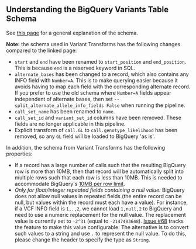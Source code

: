 ## Understanding the BigQuery Variants Table Schema

See [this page](https://cloud.google.com/genomics/v1/bigquery-variants-schema)
for a general explanation of the schema.

**Note:** the schema used in Variant Transforms has the following changes
compared to the linked page:

* `start` and `end` have been renamed to `start_position` and `end_position`.
  This is because `end` is a reserved keyword in SQL.
* `alternate_bases` has been changed to a record, which also contains any
  INFO field with `Number=A`. This is to make querying easier because it avoids
  having to map each field with the corresponding alternate record. If you
  prefer to use the old schema where `Number=A` fields appear independent of
  alternate bases, then set `--split_alternate_allele_info_fields False` when
  running the pipeline.
* `call_set_name` has been renamed to `name`.
* `call_set_id` and `variant_set_id` columns have been removed. These fields
  are no longer applicable in this pipeline.
* Explicit transform of `call.GL` to `call.genotype_likelihood` has been
  removed, so any `GL` field will be loaded to BigQuery 'as is'.

In addition, the schema from Variant Transforms has the following properties:
* If a record has a large number of calls such that the resulting BigQuery
  row is more than 10MB, then that record will be automatically split into
  multiple rows such that each row is less than 10MB. This is needed to
  accommodate BigQuery's
  [10MB per row limit](https://cloud.google.com/bigquery/quotas#import).
* _Only for float/integer repeated fields containing a null value:_ BigQuery
  does not allow null values in repeated fields (the entire record can be null,
  but values within the record must each have a value). For instance, if a
  VCF INFO field is `1,.,2`, we cannot load `1,null,2` to BigQuery and need to
  use a numeric replacement for the null value. The replacement value is
  currently set to `-2^31` (equal to `-2147483648`).
  [Issue #68](https://github.com/googlegenomics/gcp-variant-transforms/issues/68)
  tracks the feature to make this value configurable. The alternative is to
  convert such values to a string and use `.` to represent the null value.
  To do this, please change the header to specify the type as `String`.


